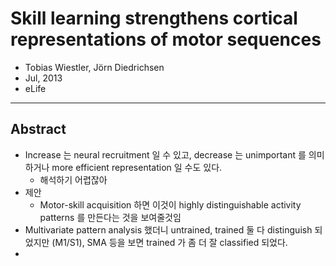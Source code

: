 # Skill learning strengthens cortical representations of motor sequences

* Tobias Wiestler, Jörn Diedrichsen
* Jul, 2013
* eLife

---

## Abstract

* Increase 는 neural recruitment 일 수 있고, decrease 는 unimportant 를 의미하거나 more efficient representation 일 수도 있다.
  * 해석하기 어렵잖아
* 제안
  * Motor-skill acquisition 하면 이것이 highly distinguishable activity patterns 를 만든다는 것을 보여줄것임
* Multivariate pattern analysis 했더니 untrained, trained 둘 다 distinguish 되었지만 (M1/S1), SMA 등을 보면 trained 가 좀 더 잘 classified 되었다.
* 